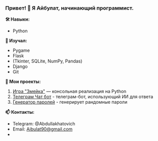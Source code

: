 ### Привет! 👋 Я Айбулат, начинающий программист.

**🛠️ Навыки:**  
- Python

**📖 Изучал:**
- Pygame
- Flask
- (Tkinter, SQLite, NumPy, Pandas)
- Django
- Git 

**🚀 Мои проекты:**  
1.  [Игра "Змейка"](https://github.com/Baizigitov/Snake.git) — консольная реализация на Python
2.  [Телеграм Чат бот](https://github.com/Baizigitov/Chatbot.git) -  телеграм-бот, использующий ИИ для ответа
3.  [Генератор паролей](https://github.com/Baizigitov/Password-generator.git) - генерирует рандомные пароли

**📫 Контакты:**  
- Telegram: @Abdullakhatovich
- Email: Aibulat90@gmail.com  
-
